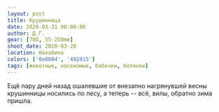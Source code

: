 ```yaml
---
layout: post
title: Крушинница
date: 2020-03-31 00:00:00
author: Д.Г.
gear: [70D, 55-250mm]
shoot_date: 2020-03-28
location: Нахабино
colors: ['0e0804', '492915']
tags: [животные, насекомые, бабочки, белянки]
---
```

Ещё пару дней назад ошалевшие от внезапно нагрянувшей весны крушинницы носились по лесу, а теперь -- всё, вилы, обратно зима пришла.
